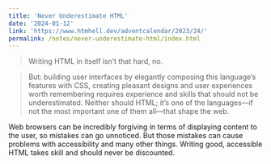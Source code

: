 ```yaml
---
title: 'Never Underestimate HTML'
date: '2024-01-12'
link: 'https://www.htmhell.dev/adventcalendar/2023/24/'
permalink: /notes/never-underestimate-html/index.html
---
```


> Writing HTML in itself isn’t that hard, no.

> But: building user interfaces by elegantly composing this language’s features with CSS, creating pleasant designs and user experiences worth remembering requires experience and skills that should not be underestimated. Neither should HTML; it’s one of the languages—if not the most important one of them all—that shape the web.

Web browsers can be incredibly forgiving in terms of displaying content to the user, so mistakes can go unnoticed. But those mistakes can cause problems with accessibility and many other things. Writing good, accessible HTML takes skill and should never be discounted.
